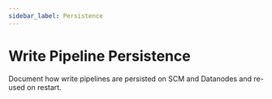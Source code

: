 ```yaml
---
sidebar_label: Persistence
---
```


# Write Pipeline Persistence

Document how write pipelines are persisted on SCM and Datanodes and re-used on restart.

